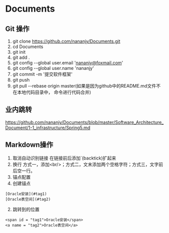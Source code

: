 # Documents

## Git 操作

1. git clone https://github.com/nananjy/Documents.git
2. cd Documents
3. git init
4. git add .
5. git config --global user.email 'nananjy@foxmail.com'
6. git config --global user.name 'nananjy'
7. git commit -m '提交软件框架'
8. git push
9. git pull --rebase origin master(如果是因为github中的README.md文件不在本地代码目录中， 命令进行代码合并)


## 业内跳转

https://github.com/nananjy/Documents/blob/master/Software_Architecture_Document/1-1_infrastructure/Spring5.md

## Markdown操作

1. 取消自动识别链接
在链接前后添加\`(backtick)扩起来
2. 换行 
方式一，添加\<br/>；方式二，文末添加两个空格字符；方式三，文字前后空一行。
3. 锚点配置
  1. 创建锚点
  ```
  [Oracle安装](#tag1)
  [Oracle表空间](#tag2)
  ```
  2. 跳转到的位置
  ```
  <span id = "tag1">Oracle安装</span>
  <a name = "tag2">Oracle表空间</a>
  ```
  